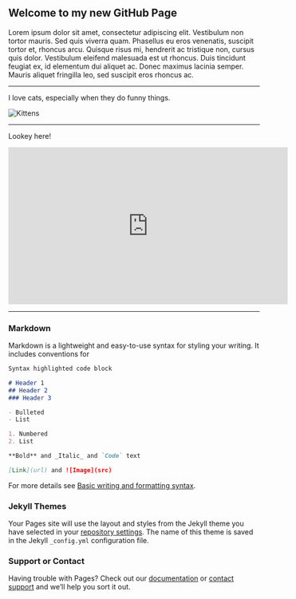 ## Welcome to my new GitHub Page

Lorem ipsum dolor sit amet, consectetur adipiscing elit. Vestibulum non tortor mauris. Sed quis viverra quam. Phasellus eu eros venenatis, suscipit tortor et, rhoncus arcu. Quisque risus mi, hendrerit ac tristique non, cursus quis dolor. Vestibulum eleifend malesuada est ut rhoncus. Duis tincidunt feugiat ex, id elementum dui aliquet ac. Donec maximus lacinia semper. Mauris aliquet fringilla leo, sed suscipit eros rhoncus ac.

---

I love cats, especially when they do funny things.

![Kittens](https://spca.bc.ca/wp-content/uploads/news-kittens-825x672.jpg)

---

Lookey here!

<iframe width="560" height="315" src="https://www.youtube.com/embed/STdvxMRuEvY" title="YouTube video player" frameborder="0" allow="accelerometer; autoplay; clipboard-write; encrypted-media; gyroscope; picture-in-picture" allowfullscreen></iframe>

---

### Markdown

Markdown is a lightweight and easy-to-use syntax for styling your writing. It includes conventions for

```markdown
Syntax highlighted code block

# Header 1
## Header 2
### Header 3

- Bulleted
- List

1. Numbered
2. List

**Bold** and _Italic_ and `Code` text

[Link](url) and ![Image](src)
```

For more details see [Basic writing and formatting syntax](https://docs.github.com/en/github/writing-on-github/getting-started-with-writing-and-formatting-on-github/basic-writing-and-formatting-syntax).

### Jekyll Themes

Your Pages site will use the layout and styles from the Jekyll theme you have selected in your [repository settings](https://github.com/bri-caszatt/nycdh2022tutorial/settings/pages). The name of this theme is saved in the Jekyll `_config.yml` configuration file.

### Support or Contact

Having trouble with Pages? Check out our [documentation](https://docs.github.com/categories/github-pages-basics/) or [contact support](https://support.github.com/contact) and we’ll help you sort it out.
